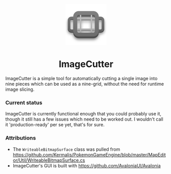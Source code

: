 

<p align="center">
  <a href="hhttps://github.com/Splitwirez/image-cutter">
    <img src="/Assets/Icon.png" alt="ImageCutter Icon">
  </a>
</p>
<h1 align="center">ImageCutter</h1>

ImageCutter is a simple tool for automatically cutting a single image into nine pieces which can be used as a nine-grid, without the need for runtime image slicing.

### Current status

ImageCutter is currently functional enough that you could probably use it, though it still has a few issues which need to be worked out. I wouldn't call it 'production-ready' per se yet, that's for sure.

### Attributions
- The `WriteableBitmapSurface` class was pulled from https://github.com/Kermalis/PokemonGameEngine/blob/master/MapEditor/Util/WriteableBitmapSurface.cs
- ImageCutter's GUI is built with https://github.com/AvaloniaUI/Avalonia
